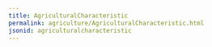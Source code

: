```yaml
---
title: AgriculturalCharacteristic
permalink: agriculture/AgriculturalCharacteristic.html
jsonid: agriculturalcharacteristic
---
```

